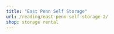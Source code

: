 ```yaml
---
title: "East Penn Self Storage"
url: /reading/east-penn-self-storage-2/
shop: storage rental
---
```

